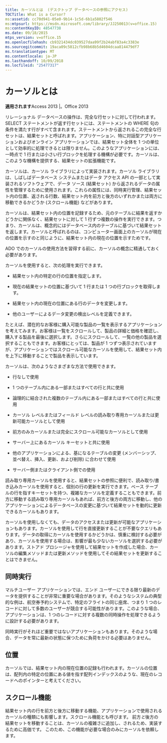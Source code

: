 ```yaml
---
title: カーソルとは  (デスクトップ データベースの参照にアクセス)
TOCTitle: What is a Cursor?
ms:assetid: cc70d941-05e0-9b14-1c5d-6b1a5802f546
ms:mtpsurl: https://msdn.microsoft.com/library/JJ250013(v=office.15)
ms:contentKeyID: 48547738
ms.date: 09/18/2015
mtps_version: v=office.15
ms.openlocfilehash: cb9321434dc039527daa99f2b24abf83a4c3383e
ms.sourcegitcommit: 19aca09c5812cfb98b68b5d4604dcaa814479df7
ms.translationtype: MT
ms.contentlocale: ja-JP
ms.lasthandoff: 10/09/2018
ms.locfileid: "25477317"
---
```

# <a name="what-is-a-cursor"></a>カーソルとは


**適用されます**Access 2013 |。Office 2013

リレーショナル データベースの操作は、完全な行セットに対して行われます。SELECT ステートメントが返す行セットには、ステートメントの WHERE 句の条件を満たす行がすべて含まれます。ステートメントから返されるこの完全な行セットは、結果セットと呼ばれます。アプリケーション、特に対話型アプリケーションおよびオンライン アプリケーションでは、結果セット全体を 1 つの単位として効率的に処理できるとは限りません。このようなアプリケーションには、一時点で 1 行または小さい行ブロックを処理する機構が必要です。カーソルは、このような機構を提供する、結果セットの拡張機能です。

カーソルは、カーソル ライブラリによって実装されます。カーソル ライブラリは、しばしばデータベース システムまたはデータ アクセス API の一部として実装されるソフトウェアで、データ ソース (結果セット) から返されるデータの属性を管理するために使用されます。これらの属性には、同時実行管理、結果セット内の位置、返される行数、結果セット内を前方と後方のいずれかまたは両方に移動できるかどうか (スクロール機能) などがあります。

カーソルは、結果セット内の位置を記録するため、元のテーブルに結果を返すかどうかに関係なく、結果セットに対して 1 行ずつ複数の操作を実行できます。つまり、カーソルは、概念的にはデータベース内のテーブルに基づいて結果セットを返します。カーソルと呼ばれるのは、コンピューター画面上のカーソルが現在の位置を示すのと同じように、結果セット内の現在の位置を示すためです。

ADO でのカーソルの使用方法を習得する前に、カーソルの概念に精通しておく必要があります。

カーソルを使用すると、次の処理を実行できます。

  - 結果セット内の特定の行の位置を指定します。

  - 現在の結果セットの位置に基づいて 1 行または 1 つの行ブロックを取得します。

  - 結果セット内の現在の位置にある行のデータを変更します。

  - 他のユーザーによるデータ変更の検出レベルを定義できます。

たとえば、潜在的なお客様に購入可能な製品の一覧を表示するアプリケーションを考えてみます。お客様は一覧をスクロールして、製品の詳細と価格を確認し、購入する製品を最後に選択します。さらにスクロールして、一覧の他の製品を選択することもできます。お客様にとっては、製品が 1 つずつ表示されていますが、アプリケーションではスクロール可能なカーソルを使用して、結果セット内を上下に移動することで製品を表示しています。

カーソルは、次のようなさまざまな方法で使用できます。

  - 行なしで使用

  - 1 つのテーブル内にある一部またはすべての行と共に使用

  - 論理的に結合された複数のテーブル内にある一部またはすべての行と共に使用

  - カーソル レベルまたはフィールド レベルの読み取り専用カーソルまたは更新可能カーソルとして使用

  - 前方のみカーソルまたは完全にスクロール可能なカーソルとして使用

  - サーバー上にあるカーソル キーセットと共に使用

  - 他のアプリケーションによる、基になるテーブルの変更 (メンバーシップ、並べ替え、挿入、更新、および削除) に合わせて使用

  - サーバー側またはクライアント側での使用

読み取り専用カーソルを使用すると、結果セットの参照に便利で、読み取り/書き込みカーソルを使用すると、個別の行の更新を実行できます。ベース テーブルの行を指すキーセットを持つ、複雑なカーソルを定義することもできます。前方に移動する読み取り専用カーソルもあれば、前方と後方の両方に移動し、他のアプリケーションによるデータベースの変更に基づいて結果セットを動的に更新できるカーソルもあります。

カーソルを使用しなくても、データのアクセスまたは更新が可能なアプリケーションもあります。カーソルを使用して行を直接更新することが不要なクエリもあります。データの取得にカーソルを使用するかどうかは、慎重に検討する必要があり、カーソルを使用する場合は、影響が最も少ないカーソルを選択する必要があります。ストアド プロシージャを使用して結果セットを作成した場合、カーソルの編集メソッドまたは更新メソッドを使用してその結果セットを更新することはできません。

## <a name="concurrency"></a>同時実行

マルチユーザー アプリケーションでは、エンド ユーザーにできる限り最新のデータを提供することが非常に重要な場合があります。そのようなシステムの典型的な例は、航空券予約システムで、特定のフライトの同じ座席、つまり 1 つのレコードに対して多数のユーザーが競合する可能性があります。このような場合、アプリケーションは、1 つのレコードに対する複数の同時操作を処理できるように設計する必要があります。

同時実行がそれほど重要ではないアプリケーションもあります。そのような場合、データを常に最新の状態に保つために負荷をかける必要はありません。

## <a name="position"></a>位置

カーソルでは、結果セット内の現在位置の記録も行われます。カーソルの位置は、配列内の特定の位置にある値を指す配列インデックスのような、現在のレコードへのポインターと考えてください。

## <a name="scrollability"></a>スクロール機能

結果セット内の行を前方と後方に移動する機能、アプリケーションで使用されるカーソルの種類にも影響します。スクロール機能とも呼びます。 前方*と*後方の結果セットを移動することは、カーソルの複雑さに追加し、されるため、実装するために高価です。 このため、この機能が必要な場合のみにカーソルを依頼します。

